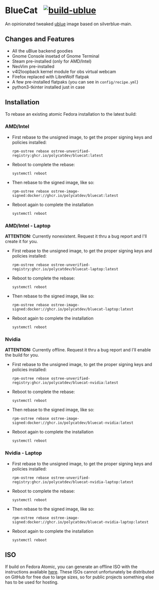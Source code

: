 # BlueCat &nbsp; [![build-ublue](https://github.com/blue-build/template/actions/workflows/build.yml/badge.svg)](https://github.com/blue-build/template/actions/workflows/build.yml)

An opinionated tweaked [ublue](https://universal-blue.org/) image based on silverblue-main.

## Changes and Features

- All the uBlue backend goodies
- Gnome Console insetad of Gnome Terminal
- Steam pre-installed (only for AMD/Intel)
- NeoVim pre-installed
- v4l2loopback kernel module for obs virtual webcam
- Firefox replaced with LibreWolf flatpak
- A few pre-installed flatpaks (you can see in `config/recipe.yml`)
- python3-tkinter installed just in case

## Installation

To rebase an existing atomic Fedora installation to the latest build:

### AMD/Intel

- First rebase to the unsigned image, to get the proper signing keys and policies installed:
  ```
  rpm-ostree rebase ostree-unverified-registry:ghcr.io/polycatdev/bluecat:latest
  ```
- Reboot to complete the rebase:
  ```
  systemctl reboot
  ```
- Then rebase to the signed image, like so:
  ```
  rpm-ostree rebase ostree-image-signed:docker://ghcr.io/polycatdev/bluecat:latest
  ```
- Reboot again to complete the installation
  ```
  systemctl reboot
  ```

### AMD/Intel - Laptop

**ATTENTION:** Currently nonexistent. Request it thru a bug report and I'll create it for you.

- First rebase to the unsigned image, to get the proper signing keys and policies installed:
  ```
  rpm-ostree rebase ostree-unverified-registry:ghcr.io/polycatdev/bluecat-laptop:latest
  ```
- Reboot to complete the rebase:
  ```
  systemctl reboot
  ```
- Then rebase to the signed image, like so:
  ```
  rpm-ostree rebase ostree-image-signed:docker://ghcr.io/polycatdev/bluecat-laptop:latest
  ```
- Reboot again to complete the installation
  ```
  systemctl reboot
  ```

### Nvidia

**ATTENTION:** Currently offline. Request it thru a bug report and I'll enable the build for you.

- First rebase to the unsigned image, to get the proper signing keys and policies installed:
  ```
  rpm-ostree rebase ostree-unverified-registry:ghcr.io/polycatdev/bluecat-nvidia:latest
  ```
- Reboot to complete the rebase:
  ```
  systemctl reboot
  ```
- Then rebase to the signed image, like so:
  ```
  rpm-ostree rebase ostree-image-signed:docker://ghcr.io/polycatdev/bluecat-nvidia:latest
  ```
- Reboot again to complete the installation
  ```
  systemctl reboot
  ```

### Nvidia - Laptop

- First rebase to the unsigned image, to get the proper signing keys and policies installed:
  ```
  rpm-ostree rebase ostree-unverified-registry:ghcr.io/polycatdev/bluecat-nvidia-laptop:latest
  ```
- Reboot to complete the rebase:
  ```
  systemctl reboot
  ```
- Then rebase to the signed image, like so:
  ```
  rpm-ostree rebase ostree-image-signed:docker://ghcr.io/polycatdev/bluecat-nvidia-laptop:latest
  ```
- Reboot again to complete the installation
  ```
  systemctl reboot
  ```

## ISO

If build on Fedora Atomic, you can generate an offline ISO with the instructions available [here](https://blue-build.org/learn/universal-blue/#fresh-install-from-an-iso). These ISOs cannot unfortunately be distributed on GitHub for free due to large sizes, so for public projects something else has to be used for hosting.
